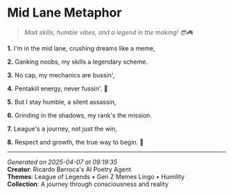 # Mid Lane Metaphor

> *Mad skills, humble vibes, and a legend in the making! 😎🎮*

**1.** I'm in the mid lane, crushing dreams like a meme,


**2.** Ganking noobs, my skills a legendary scheme.


**3.** No cap, my mechanics are bussin',


**4.** Pentakill energy, never fussin'. 🌟


**5.** But I stay humble, a silent assassin,


**6.** Grinding in the shadows, my rank's the mission.


**7.** League's a journey, not just the win,


**8.** Respect and growth, the true way to begin. 🙏



---

*Generated on 2025-04-07 at 09:19:35*  
**Creator**: Ricardo Barroca's AI Poetry Agent  
**Themes**: League of Legends • Gen Z Memes Lingo • Humility  
**Collection**: A journey through consciousness and reality